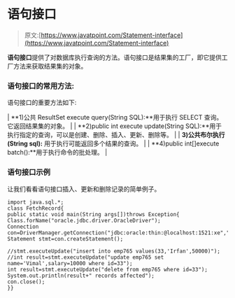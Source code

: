 # 语句接口

> 原文:[https://www.javatpoint.com/Statement-interface](https://www.javatpoint.com/Statement-interface)

**语句接口**提供了对数据库执行查询的方法。语句接口是结果集的工厂，即它提供工厂方法来获取结果集的对象。

### 语句接口的常用方法:

语句接口的重要方法如下:

| **1)公共 ResultSet execute query(String SQL):**用于执行 SELECT 查询。它返回结果集的对象。 |
| **2)public int execute update(String SQL):**用于执行指定的查询，可以是创建、删除、插入、更新、删除等。 |
| **3)公共布尔执行(String sql):** 用于执行可能返回多个结果的查询。 |
| **4)public int[]execute batch():**用于执行命令的批处理。 |

### 语句接口示例

让我们看看语句接口插入、更新和删除记录的简单例子。

```
import java.sql.*;
class FetchRecord{
public static void main(String args[])throws Exception{
Class.forName("oracle.jdbc.driver.OracleDriver");
Connection con=DriverManager.getConnection("jdbc:oracle:thin:@localhost:1521:xe","system","oracle");
Statement stmt=con.createStatement();

//stmt.executeUpdate("insert into emp765 values(33,'Irfan',50000)");
//int result=stmt.executeUpdate("update emp765 set name='Vimal',salary=10000 where id=33");
int result=stmt.executeUpdate("delete from emp765 where id=33");
System.out.println(result+" records affected");
con.close();
}}

```